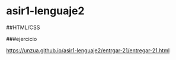# asir1-lenguaje2


##HTML/CSS


###ejercicio

https://unzua.github.io/asir1-lenguaje2/entrgar-21/entregar-21.html
